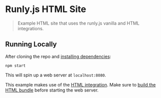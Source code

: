 # Runly.js HTML Site

> Example HTML site that uses the runly.js vanilla and HTML integrations.

## Running Locally

After cloning the repo and [installing dependencies](../../README.md#rocket-running-locally):

```
npm start
```

This will spin up a web server at `localhost:8080`.

This example makes use of the [HTML integration](../../html). Make sure to [build the HTML bundle](../../html/README.md#building-locally) before starting the web server.
